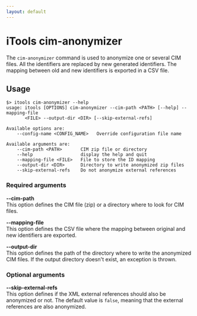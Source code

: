 ```yaml
---
layout: default
---
```


# iTools cim-anonymizer

The `cim-anonymizer` command is used to anonymize one or several CIM files. All the identifiers are replaced by new generated identifiers. The mapping between old and new identifiers is exported in a CSV file.

## Usage
```
$> itools cim-anonymizer --help
usage: itools [OPTIONS] cim-anonymizer --cim-path <PATH> [--help] --mapping-file
       <FILE> --output-dir <DIR> [--skip-external-refs]

Available options are:
    --config-name <CONFIG_NAME>   Override configuration file name

Available arguments are:
    --cim-path <PATH>       CIM zip file or directory
    --help                  display the help and quit
    --mapping-file <FILE>   File to store the ID mapping
    --output-dir <DIR>      Directory to write anonymized zip files
    --skip-external-refs    Do not anonymize external references
```

### Required arguments

**\-\-cim-path**  
This option defines the CIM file (zip) or a directory where to look for CIM files. 

**\-\-mapping-file**  
This option defines the CSV file where the mapping between original and new identifiers are exported. 

**\-\-output-dir**  
This option defines the path of the directory where to write the anonymized CIM files. If the output directory doesn't exist, an exception is thrown.

### Optional arguments

**\-\-skip-external-refs**  
This option defines if the XML external references should also be anonymized or not. The default value is `false`, meaning that the external references are also anonymized.
